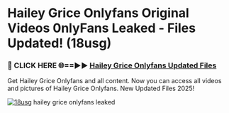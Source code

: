 # Hailey Grice Onlyfans Original Videos 0nlyFans Leaked - Files Updated! (18usg)

<h3>🔴 CLICK HERE 🌐==►► <a href="https://tinyurl.com/4seja8ks" rel="nofollow">Hailey Grice Onlyfans Updated Files</a></h3>

Get Hailey Grice Onlyfans and all content. Now you can access all videos and pictures of Hailey Grice Onlyfans. New Updated Files 2025!

[![18usg](https://i.imgur.com/EWjZXRe.gif)](https://tinyurl.com/4seja8ks)
hailey grice onlyfans leaked